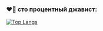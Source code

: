 
<!--
-->

### ❤️‍🔥 сто процентный джавист:
[![Top Langs](https://github-readme-stats.vercel.app/api/top-langs/?username=shirodevu)](https://github.com/anuraghazra/github-readme-stats)
